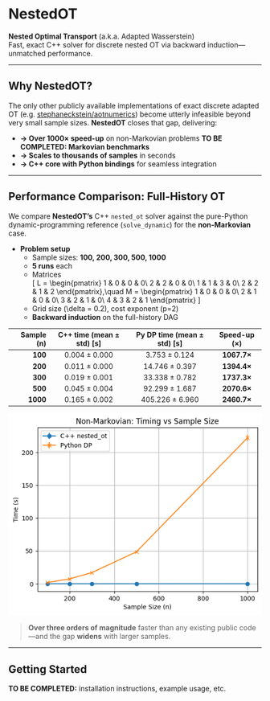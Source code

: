 # NestedOT  
**Nested Optimal Transport** (a.k.a. Adapted Wasserstein)  
Fast, exact C++ solver for discrete nested OT via backward induction—unmatched performance.  

---

## Why NestedOT?  
The only other publicly available implementations of exact discrete adapted OT (e.g. [stephaneckstein/aotnumerics](https://github.com/stephaneckstein/aotnumerics)) become utterly infeasible beyond very small sample sizes. **NestedOT** closes that gap, delivering:

- **→ Over 1000× speed-up** on non-Markovian problems  **TO BE COMPLETED: Markovian benchmarks**  
- **→ Scales to thousands of samples** in seconds  
- **→ C++ core with Python bindings** for seamless integration  

---

## Performance Comparison: Full-History OT  

We compare **NestedOT’s** C++ `nested_ot` solver against the pure-Python dynamic-programming reference (`solve_dynamic`) for the **non-Markovian** case.

- **Problem setup**  
  - Sample sizes: **100, 200, 300, 500, 1000**  
  - **5 runs** each  
  - Matrices  
    \[
      L = \begin{pmatrix}
        1 & 0 & 0 & 0\\
        2 & 2 & 0 & 0\\
        1 & 1 & 3 & 0\\
        2 & 2 & 1 & 2
      \end{pmatrix},\quad
      M = \begin{pmatrix}
        1 & 0 & 0 & 0\\
        2 & 1 & 0 & 0\\
        3 & 2 & 1 & 0\\
        4 & 3 & 2 & 1
      \end{pmatrix}
    \]
  - Grid size \(\delta = 0.2\), cost exponent \(p=2\)  
  - **Backward induction** on the full-history DAG  

| Sample \(n\) | C++ time (mean ± std) [s] | Py DP time (mean ± std) [s] | Speed-up (×)    |
|-------------:|:-------------------------:|:--------------------------:|:---------------:|
|       **100**  |     0.004 ± 0.000         |     3.753 ± 0.124          | **1067.7×**     |
|       **200**  |     0.011 ± 0.000         |    14.746 ± 0.397          | **1394.4×**     |
|       **300**  |     0.019 ± 0.001         |    33.338 ± 0.782          | **1737.3×**     |
|       **500**  |     0.045 ± 0.004         |    92.299 ± 1.687          | **2070.6×**     |
|      **1000**  |     0.165 ± 0.002         |   405.226 ± 6.960          | **2460.7×**     |

![Timing vs. Sample Size for Full-History OT](./full_history_timing.png)

> **Over three orders of magnitude** faster than any existing public code—and the gap **widens** with larger samples.

---

## Getting Started  
**TO BE COMPLETED:** installation instructions, example usage, etc.
